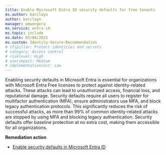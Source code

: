 ```yaml
---
title: Enable Microsoft Entra ID security defaults for free tenants
ms.author: barclayn
author: barclayn
manager: pmwongera
ms.service: entra-id
ms.topic: include
ms.date: 03/04/2025
ms.custom: Identity-Secure-Recommendation
# sfipillar: Protect identities and secrets
# category: Access control
# risklevel: High
# userimpact: Medium
# implementationcost: Low
---
```

Enabling security defaults in Microsoft Entra is essential for organizations with Microsoft Entra Free licenses to protect against identity-related attacks. These attacks can lead to unauthorized access, financial loss, and reputational damage. Security defaults require all users to register for multifactor authentication (MFA), ensure administrators use MFA, and block legacy authentication protocols. This significantly reduces the risk of successful attacks, as more than 99% of common identity-related attacks are stopped by using MFA and blocking legacy authentication. Security defaults offer baseline protection at no extra cost, making them accessible for all organizations.

**Remediation action**

- [Enable security defaults in Microsoft Entra ID](/entra/fundamentals/security-defaults#enabling-security-defaults)
